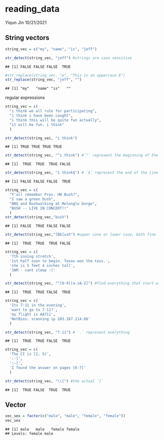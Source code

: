 reading\_data
================
Yiqun Jin
10/21/2021

## String vectors

``` r
string_vec = c("my", "name", "is", "jeff")

str_detect(string_vec, "jeff") #strings are case sensitive
```

    ## [1] FALSE FALSE FALSE  TRUE

``` r
#str_replace(string_vec, "e", "This is an uppercase E")
str_replace(string_vec, "jeff", "")
```

    ## [1] "my"   "name" "is"   ""

regular expressions

``` r
string_vec = c(
  "i think we all rule for participating",
  "i think i have been caught",
  "i think this will be quite fun actually",
  "it will be fun, i think"
  )

str_detect(string_vec, "i think")
```

    ## [1] TRUE TRUE TRUE TRUE

``` r
str_detect(string_vec, "^i think") #`^` represent the beginning of the line
```

    ## [1]  TRUE  TRUE  TRUE FALSE

``` r
str_detect(string_vec, "i think$") # `$` represent the end of the line
```

    ## [1] FALSE FALSE FALSE  TRUE

``` r
string_vec = c(
  "Y'all remember Pres. HW Bush?",
  "I saw a green bush",
  "BBQ and Bushwalking at Molonglo Gorge",
  "BUSH -- LIVE IN CONCERT!!"
  )
str_detect(string_vec,"bush")
```

    ## [1] FALSE  TRUE FALSE FALSE

``` r
str_detect(string_vec,"[Bb]ush") #upper case or lower case, both fine
```

    ## [1]  TRUE  TRUE  TRUE FALSE

``` r
string_vec = c(
  '7th inning stretch',
  '1st half soon to begin. Texas won the toss.',
  'she is 5 feet 4 inches tall',
  '3AM - cant sleep :('
  )

str_detect(string_vec, "^[0-9][a-zA-Z]") #find everything that start with number and then a letter
```

    ## [1]  TRUE  TRUE FALSE  TRUE

``` r
string_vec = c(
  'Its 7:11 in the evening',
  'want to go to 7-11?',
  'my flight is AA711',
  'NetBios: scanning ip 203.167.114.66'
  )

str_detect(string_vec, "7.11") # `.` represent everything
```

    ## [1]  TRUE  TRUE FALSE  TRUE

``` r
string_vec = c(
  'The CI is [2, 5]',
  ':-]',
  ':-[',
  'I found the answer on pages [6-7]'
  )

str_detect(string_vec, "\\[") #the actual `[`
```

    ## [1]  TRUE FALSE  TRUE  TRUE

## Vector

``` r
vec_sex = factor(c("male", "male", "female", "female"))
vec_sex
```

    ## [1] male   male   female female
    ## Levels: female male
